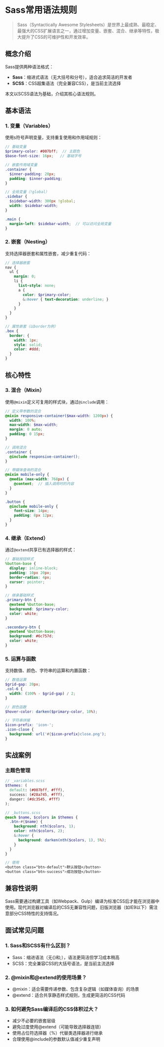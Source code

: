 # Sass常用语法规则

> Sass（Syntactically Awesome Stylesheets）是世界上最成熟、最稳定、最强大的CSS扩展语言之一，通过增加变量、嵌套、混合、继承等特性，极大提升了CSS的可维护性和开发效率。

## 概念介绍

Sass提供两种语法格式：
- **Sass**：缩进式语法（无大括号和分号），适合追求简洁的开发者
- **SCSS**：CSS超集语法（完全兼容CSS），是当前主流选择

本文以SCSS语法为基础，介绍其核心语法规则。

## 基本语法

### 1. 变量（Variables）

使用`$`符号声明变量，支持重复使用和作用域规则：

```scss
// 基础变量
$primary-color: #007bff;  // 主题色
$base-font-size: 16px;   // 基础字号

// 嵌套作用域变量
.container {
  $inner-padding: 20px;
  padding: $inner-padding;
}

// 全局变量（!global）
.sidebar {
  $sidebar-width: 300px !global;
  width: $sidebar-width;
}

.main {
  margin-left: $sidebar-width;  // 可以访问全局变量
}
```

### 2. 嵌套（Nesting）

支持选择器嵌套和属性嵌套，减少重复代码：

```scss
// 选择器嵌套
nav {
  ul {
    margin: 0;
    li {
      list-style: none;
      a {
        color: $primary-color;
        &:hover { text-decoration: underline; }
      }
    }
  }
}

// 属性嵌套（以border为例）
.box {
  border: {
    width: 1px;
    style: solid;
    color: #ddd;
  }
}
```

## 核心特性

### 3. 混合（Mixin）

使用`@mixin`定义可复用的样式块，通过`@include`调用：

```scss
// 定义带参数的混合
@mixin responsive-container($max-width: 1200px) {
  width: 100%;
  max-width: $max-width;
  margin: 0 auto;
  padding: 0 15px;
}

// 调用混合
.container {
  @include responsive-container();
}

// 带媒体查询的混合
@mixin mobile-only {
  @media (max-width: 768px) {
    @content;  // 插入调用时的内容
  }
}

.button {
  @include mobile-only {
    font-size: 14px;
    padding: 8px 12px;
  }
}
```

### 4. 继承（Extend）

通过`@extend`共享已有选择器的样式：

```scss
// 基础按钮样式
%button-base {
  display: inline-block;
  padding: 10px 20px;
  border-radius: 4px;
  cursor: pointer;
}

// 继承基础样式
.primary-btn {
  @extend %button-base;
  background: $primary-color;
  color: white;
}

.secondary-btn {
  @extend %button-base;
  background: #6c757d;
  color: white;
}
```

### 5. 运算与函数

支持数值、颜色、字符串的运算和内置函数：

```scss
// 数值运算
$grid-gap: 20px;
.col-6 {
  width: (100% - $grid-gap) / 2;
}

// 颜色函数
$hover-color: darken($primary-color, 10%);

// 字符串拼接
$icon-prefix: 'icon-';
.icon-close {
  background: url('#{$icon-prefix}close.png');
}
```

## 实战案例

### 主题色管理

```scss
// _variables.scss
$themes: (
  default: (#007bff, #fff),
  success: (#28a745, #fff),
  danger: (#dc3545, #fff)
);

// _buttons.scss
@each $name, $colors in $themes {
  .btn-#{$name} {
    background: nth($colors, 1);
    color: nth($colors, 2);
    &:hover {
      background: darken(nth($colors, 1), 5%);
    }
  }
}

// 使用
<button class="btn-default">默认按钮</button>
<button class="btn-success">成功按钮</button>
```

## 兼容性说明

Sass需要通过构建工具（如Webpack、Gulp）编译为标准CSS后才能在浏览器中使用。现代浏览器对编译后的CSS无兼容性问题，旧版浏览器（如IE9以下）需注意部分CSS特性的支持情况。

## 面试常见问题

### 1. Sass和SCSS有什么区别？

- Sass：缩进语法（无{}和;），语法更简洁但学习成本稍高
- SCSS：完全兼容CSS的大括号语法，是当前主流选择

### 2. @mixin和@extend的使用场景？

- @mixin：适合需要传递参数、包含复杂逻辑（如媒体查询）的场景
- @extend：适合共享静态样式规则，生成更简洁的CSS代码

### 3. 如何避免Sass编译后的CSS体积过大？

- 减少不必要的嵌套层级
- 避免过度使用@extend（可能导致选择器连锁）
- 使用占位符选择器（%）代替类选择器进行继承
- 合理使用@include的参数默认值减少重复声明